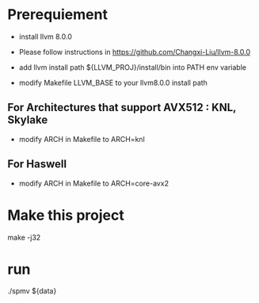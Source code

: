 # Prerequiement
- install llvm 8.0.0
+ Please follow instructions in https://github.com/Changxi-Liu/llvm-8.0.0

- add llvm install path ${LLVM_PROJ}/install/bin into PATH env variable

- modify Makefile LLVM_BASE to your llvm8.0.0 install path

## For Architectures that support AVX512 : KNL, Skylake
- modify ARCH in Makefile to ARCH=knl

## For Haswell

- modify ARCH in Makefile to ARCH=core-avx2


# Make this project
make -j32

# run
./spmv ${data}
